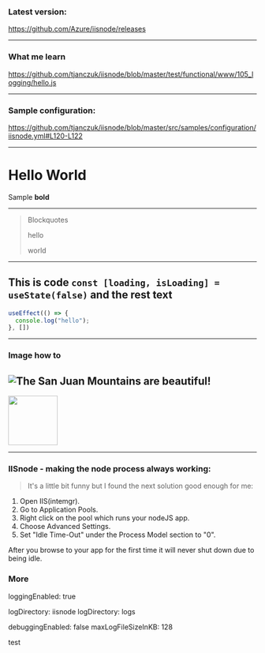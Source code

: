 
### Latest version:
https://github.com/Azure/iisnode/releases

---

### What me learn
https://github.com/tjanczuk/iisnode/blob/master/test/functional/www/105_logging/hello.js

---

### Sample configuration:
https://github.com/tjanczuk/iisnode/blob/master/src/samples/configuration/iisnode.yml#L120-L122

---

Hello World
===

Sample **bold**

---
> Blockquotes
>
> hello
>
> world
---
This is code `const [loading, isLoading] = useState(false)` and the rest text
---
```js
useEffect(() => {
  console.log("hello");
}, [])
```
---
### Image how to
![The San Juan Mountains are beautiful!](https://media.licdn.com/dms/image/D4D12AQFdsGsHzickLA/article-cover_image-shrink_600_2000/0/1678211935896?e=2147483647&v=beta&t=YMbLcv4Whjt6ie_xaCWVhknA23rOJqeZhZnH8g-Uy-U)
---

<img src="https://media.licdn.com/dms/image/D4D12AQFdsGsHzickLA/article-cover_image-shrink_600_2000/0/1678211935896?e=2147483647&v=beta&t=YMbLcv4Whjt6ie_xaCWVhknA23rOJqeZhZnH8g-Uy-U" height="100">

---

### IISnode - making the node process always working:
> It's a little bit funny but I found the next solution good enough for me:

1. Open IIS(intemgr).
2. Go to Application Pools.
3. Right click on the pool which runs your nodeJS app.
4. Choose Advanced Settings.
5. Set "Idle Time-Out" under the Process Model section to "0".

After you browse to your app for the first time it will never shut down due to being idle.

### More

<iisnode 
      loggingEnabled="true" 
      devErrorsEnabled="true" 
      maxLogFiles="100"
      nodeProcessCommandLine="node.exe --trace-deprecation"
    />

loggingEnabled: true

logDirectory: iisnode
logDirectory: logs

debuggingEnabled: false
maxLogFileSizeInKB: 128

test
